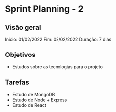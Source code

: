 # Sprint Planning - 2

## Visão geral

Inicio: 01/02/2022
Fim: 08/02/2022
Duração: 7 dias

## Objetivos

* Estudos sobre as tecnologias para o projeto

## Tarefas

* Estudo de MongoDB
* Estudo de  Node + Express
* Estudo de React